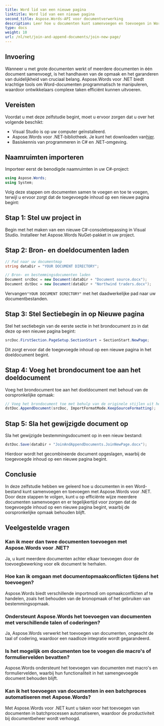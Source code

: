```yaml
---
title: Word lid van een nieuwe pagina
linktitle: Word lid van een nieuwe pagina
second_title: Aspose.Words-API voor documentverwerking
description: Leer hoe u documenten kunt samenvoegen en toevoegen in Word met behulp van Aspose.Words voor .NET. Volg onze stapsgewijze handleiding voor het efficiënt samenvoegen van documenten.
type: docs
weight: 10
url: /nl/net/join-and-append-documents/join-new-page/
---
```

## Invoering

Wanneer u met grote documenten werkt of meerdere documenten in één document samenvoegt, is het handhaven van de opmaak en het garanderen van duidelijkheid van cruciaal belang. Aspose.Words voor .NET biedt krachtige tools om Word-documenten programmatisch te manipuleren, waardoor ontwikkelaars complexe taken efficiënt kunnen uitvoeren.

## Vereisten

Voordat u met deze zelfstudie begint, moet u ervoor zorgen dat u over het volgende beschikt:
- Visual Studio is op uw computer geïnstalleerd.
-  Aspose.Words voor .NET-bibliotheek. Je kunt het downloaden van[hier](https://releases.aspose.com/words/net/).
- Basiskennis van programmeren in C# en .NET-omgeving.

## Naamruimten importeren

Importeer eerst de benodigde naamruimten in uw C#-project:

```csharp
using Aspose.Words;
using System;
```

Volg deze stappen om documenten samen te voegen en toe te voegen, terwijl u ervoor zorgt dat de toegevoegde inhoud op een nieuwe pagina begint:

## Stap 1: Stel uw project in

Begin met het maken van een nieuwe C#-consoletoepassing in Visual Studio. Installeer het Aspose.Words NuGet-pakket in uw project.

## Stap 2: Bron- en doeldocumenten laden

```csharp
// Pad naar uw documentmap
string dataDir = "YOUR DOCUMENT DIRECTORY";

// Bron- en bestemmingsdocumenten laden
Document srcDoc = new Document(dataDir + "Document source.docx");
Document dstDoc = new Document(dataDir + "Northwind traders.docx");
```

 Vervangen`"YOUR DOCUMENT DIRECTORY"` met het daadwerkelijke pad naar uw documentbestanden.

## Stap 3: Stel Sectiebegin in op Nieuwe pagina

Stel het sectiebegin van de eerste sectie in het brondocument zo in dat deze op een nieuwe pagina begint:

```csharp
srcDoc.FirstSection.PageSetup.SectionStart = SectionStart.NewPage;
```

Dit zorgt ervoor dat de toegevoegde inhoud op een nieuwe pagina in het doeldocument begint.

## Stap 4: Voeg het brondocument toe aan het doeldocument

Voeg het brondocument toe aan het doeldocument met behoud van de oorspronkelijke opmaak:

```csharp
// Voeg het brondocument toe met behulp van de originele stijlen uit het brondocument.
dstDoc.AppendDocument(srcDoc, ImportFormatMode.KeepSourceFormatting);
```

## Stap 5: Sla het gewijzigde document op

Sla het gewijzigde bestemmingsdocument op in een nieuw bestand:

```csharp
dstDoc.Save(dataDir + "JoinAndAppendDocuments.JoinNewPage.docx");
```

Hierdoor wordt het gecombineerde document opgeslagen, waarbij de toegevoegde inhoud op een nieuwe pagina begint.

## Conclusie

In deze zelfstudie hebben we geleerd hoe u documenten in een Word-bestand kunt samenvoegen en toevoegen met Aspose.Words voor .NET. Door deze stappen te volgen, kunt u op efficiënte wijze meerdere documenten samenvoegen en er tegelijkertijd voor zorgen dat de toegevoegde inhoud op een nieuwe pagina begint, waarbij de oorspronkelijke opmaak behouden blijft.

## Veelgestelde vragen

### Kan ik meer dan twee documenten toevoegen met Aspose.Words voor .NET?
Ja, u kunt meerdere documenten achter elkaar toevoegen door de toevoegbewerking voor elk document te herhalen.

### Hoe kan ik omgaan met documentopmaakconflicten tijdens het toevoegen?
Aspose.Words biedt verschillende importmodi om opmaakconflicten af te handelen, zoals het behouden van de bronopmaak of het gebruiken van bestemmingsopmaak.

### Ondersteunt Aspose.Words het toevoegen van documenten met verschillende talen of coderingen?
Ja, Aspose.Words verwerkt het toevoegen van documenten, ongeacht de taal of codering, waardoor een naadloze integratie wordt gegarandeerd.

### Is het mogelijk om documenten toe te voegen die macro's of formuliervelden bevatten?
Aspose.Words ondersteunt het toevoegen van documenten met macro's en formuliervelden, waarbij hun functionaliteit in het samengevoegde document behouden blijft.

### Kan ik het toevoegen van documenten in een batchproces automatiseren met Aspose.Words?
Met Aspose.Words voor .NET kunt u taken voor het toevoegen van documenten in batchprocessen automatiseren, waardoor de productiviteit bij documentbeheer wordt verhoogd.